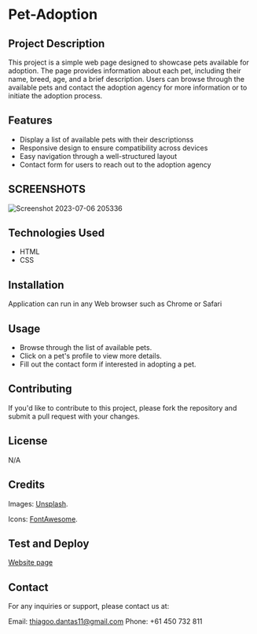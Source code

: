 # Pet-Adoption

## Project Description

This project is a simple web page designed to showcase pets available for adoption. The page provides information about each pet, including their name, breed, age, and a brief description. Users can browse through the available pets and contact the adoption agency for more information or to initiate the adoption process.

## Features

- Display a list of available pets with their descriptionss
- Responsive design to ensure compatibility across devices
- Easy navigation through a well-structured layout
- Contact form for users to reach out to the adoption agency

## SCREENSHOTS

![Screenshot 2023-07-06 205336](https://github.com/Dantas11/COVID-Flight-Tracker/assets/125000756/f081577a-1bb1-439f-beb3-58fbcda86234)

## Technologies Used

- HTML
- CSS

## Installation

Application can run in any Web browser such as Chrome or Safari

## Usage

- Browse through the list of available pets.
- Click on a pet's profile to view more details.
- Fill out the contact form if interested in adopting a pet.

## Contributing

If you'd like to contribute to this project, please fork the repository and submit a pull request with your changes.

## License 

N/A

## Credits

Images: [Unsplash](https://unsplash.com/).

Icons: [FontAwesome](https://fontawesome.com/).

## Test and Deploy

[Website page](https://dantas11.github.io/Pet-Adoption/)

## Contact

For any inquiries or support, please contact us at:

Email: thiagoo.dantas11@gmail.com
Phone: +61 450 732 811
